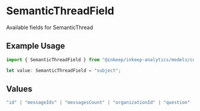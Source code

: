 # SemanticThreadField

Available fields for SemanticThread

## Example Usage

```typescript
import { SemanticThreadField } from "@inkeep/inkeep-analytics/models/components";

let value: SemanticThreadField = "subject";
```

## Values

```typescript
"id" | "messageIds" | "messagesCount" | "organizationId" | "question" | "questionLength" | "answer" | "isOnTopic" | "isClear" | "isDocumented" | "isFeatureSupported" | "isAnswerConfident" | "gapSummary" | "subject" | "category" | "languages" | "firstPartyEntities" | "thirdPartyEntities" | "emotion" | "sentiment" | "questionType" | "projectId" | "integrationId" | "firstMessageTime" | "lastMessageTime" | "lastUpdated" | "hasPositiveFeedback" | "hasNegativeFeedback" | "conversationIds" | "areAIAnnotationsVerified" | "isInitialQuestionAnswer"
```